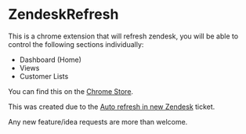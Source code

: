 ZendeskRefresh
==============

This is a chrome extension that will refresh zendesk, you will be able to control the following sections individually:
- Dashboard (Home)
- Views
- Customer Lists

You can find this on the [Chrome Store](https://chrome.google.com/webstore/detail/zendeskrefresh/fienhnlhhgmpnedllhaofmbekocecghf).

This was created due to the [Auto refresh in new Zendesk](https://support.zendesk.com/hc/en-us/community/posts/203432496-Auto-refresh-in-new-Zendesk) ticket.

Any new feature/idea requests are more than welcome.
